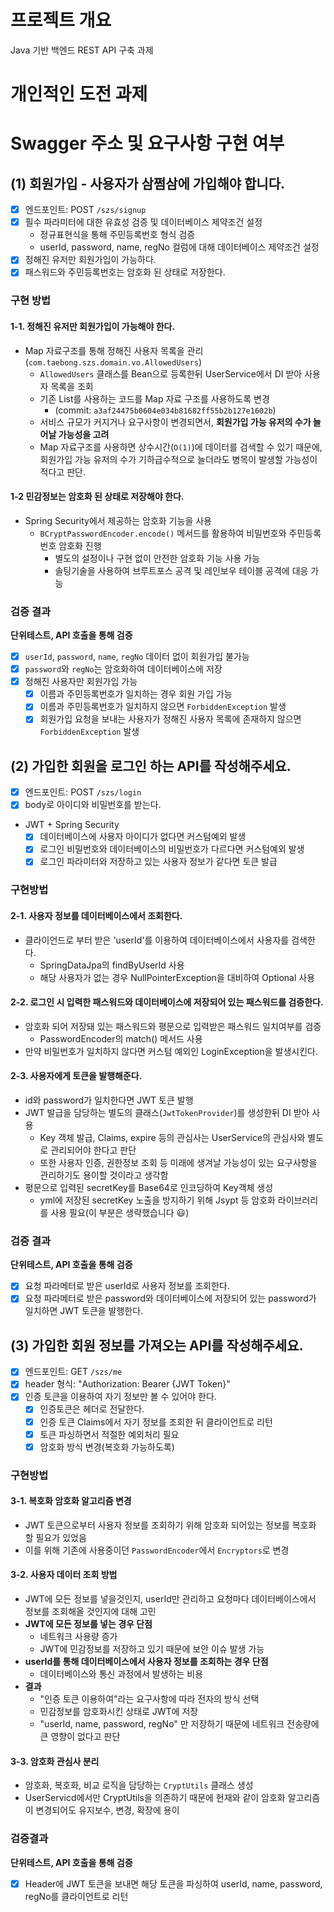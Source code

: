 # 프로젝트 개요
Java 기반 백엔드 REST API 구축 과제

# 개인적인 도전 과제

# Swagger 주소 및 요구사항 구현 여부
## (1) 회원가입 - 사용자가 삼쩜삼에 가입해야 합니다.
- [x] 엔드포인트: POST `/szs/signup`
- [x] 필수 파라미터에 대한 유효성 검증 및 데이터베이스 제약조건 설정
  - 정규표현식을 통해 주민등록번호 형식 검증
  - userId, password, name, regNo 컬럼에 대해 데이터베이스 제약조건 설정
- [x] 정해진 유저만 회원가입이 가능하다.
- [x] 패스워드와 주민등록번호는 암호화 된 상태로 저장한다.

### 구현 방법
#### 1-1. 정해진 유저만 회원가입이 가능해야 한다.
- Map 자료구조를 통해 정해진 사용자 목록을 관리(`com.taebong.szs.domain.vo.AllowedUsers`)
  - `AllowedUsers` 클래스를 Bean으로 등록한뒤 UserService에서 DI 받아 사용자 목록을 조회 
  - 기존 List를 사용하는 코드를 Map 자료 구조를 사용하도록 변경 
    - (commit: `a3af24475b0604e034b81682ff55b2b127e1602b`)
  - 서비스 규모가 커지거나 요구사항이 변경되면서, **회원가입 가능 유저의 수가 늘어날 가능성을 고려**
  - Map 자료구조를 사용하면 상수시간(`O(1)`)에 데이터를 검색할 수 있기 때문에, 회원가입 가능 유저의 수가 기하급수적으로 늘더라도 병목이 발생할 가능성이 적다고 판단.

#### 1-2 민감정보는 암호화 된 상태로 저장해야 한다.
- Spring Security에서 제공하는 암호화 기능을 사용
  - `BCryptPasswordEncoder.encode()` 메서드를 활용하여 비밀번호와 주민등록번호 암호화 진행
    - 별도의 설정이나 구현 없이 안전한 암호화 기능 사용 가능
    - 솔팅기술을 사용하여 브루트포스 공격 및 레인보우 테이블 공격에 대응 가능

### 검증 결과
**단위테스트, API 호출을 통해 검증**
- [x] `userId`, `password`, `name`, `regNo` 데이터 없이 회원가입 불가능
- [x] `password`와 `regNo`는 암호화하여 데이터베이스에 저장
- [x] 정해진 사용자만 회원가입 가능
  - [x] 이름과 주민등록번호가 일치하는 경우 회원 가입 가능
  - [x] 이름과 주민등록번호가 일치하지 않으면 `ForbiddenException` 발생
  - [x] 회원가입 요청을 보내는 사용자가 정해진 사용자 목록에 존재하지 않으면 `ForbiddenException` 발생

## (2) 가입한 회원을 로그인 하는 API를 작성해주세요.
- [x] 엔드포인트: POST `/szs/login`
- [x] body로 아이디와 비밀번호를 받는다.
- JWT + Spring Security
  - [x] 데이터베이스에 사용자 아이디가 없다면 커스텀예외 발생
  - [x] 로그인 비밀번호와 데이터베이스의 비밀번호가 다르다면 커스텀예외 발생
  - [x] 로그인 파라미터와 저장하고 있는 사용자 정보가 같다면 토큰 발급

### 구현방법
#### 2-1. 사용자 정보를 데이터베이스에서 조회한다.
- 클라이언드로 부터 받은 'userId'를 이용하여 데이터베이스에서 사용자를 검색한다.
  - SpringDataJpa의 findByUserId 사용
  - 해당 사용자가 없는 경우 NullPointerException을 대비하여 Optional 사용
  
#### 2-2. 로그인 시 입력한 패스워드와 데이터베이스에 저장되어 있는 패스워드를 검증한다.
- 암호화 되어 저장돼 있는 패스워드와 평문으로 입력받은 패스워드 일치여부를 검증
  - PasswordEncoder의 match() 메서드 사용
- 만약 비밀번호가 일치하지 않다면 커스텀 예외인 LoginException을 발생시킨다.

#### 2-3. 사용자에게 토큰을 발행해준다.
- id와 password가 일치한다면 JWT 토큰 발행
- JWT 발급을 담당하는 별도의 클래스(`JwtTokenProvider`)를 생성한뒤 DI 받아 사용
  - Key 객체 발급, Claims, expire 등의 관심사는 UserService의 관심사와 별도로 관리되어야 한다고 판단
  - 또한 사용자 인증, 권한정보 조회 등 미래에 생겨날 가능성이 있는 요구사항을 관리하기도 용이할 것이라고 생각함 
- 평문으로 입력된 secretKey를 Base64로 인코딩하여 Key객체 생성
  - yml에 저장된 secretKey 노출을 방지하기 위해 Jsypt 등 암호화 라이브러리를 사용 필요(이 부분은 생략했습니다 😃)

### 검증 결과
**단위테스트, API 호출을 통해 검증**
- [x] 요청 파라메터로 받은 userId로 사용자 정보를 조회한다.
- [x] 요청 파라메터로 받은 password와 데이터베이스에 저장되어 있는 password가 일치하면 JWT 토큰을 발행한다.

## (3) 가입한 회원 정보를 가져오는 API를 작성해주세요.
- [x] 엔드포인트: GET `/szs/me`
- [x] header 형식: "Authorization: Bearer {JWT Token}"
- [x] 인증 토큰을 이용하여 자기 정보만 볼 수 있어야 한다.
  - [x] 인증토큰은 헤더로 전달한다. 
  - [x] 인증 토큰 Claims에서 자기 정보를 조회한 뒤 클라이언트로 리턴
  - [x] 토큰 파싱하면서 적절한 예외처리 필요
  - [x] 암호화 방식 변경(복호화 가능하도록)

### 구현방법
#### 3-1. 복호화 암호화 알고리즘 변경
  - JWT 토큰으로부터 사용자 정보를 조회하기 위해 암호화 되어있는 정보를 복호화 할 필요가 있었음
  - 이를 위해 기존에 사용중이던 `PasswordEncoder`에서 `Encryptors`로 변경

#### 3-2. 사용자 데이터 조회 방법
  - JWT에 모든 정보를 넣을것인지, userId만 관리하고 요청마다 데이터베이스에서 정보를 조회해올 것인지에 대해 고민
  - **JWT에 모든 정보를 넣는 경우 단점**
    - 네트워크 사용량 증가
    - JWT에 민감정보를 저장하고 있기 때문에 보안 이슈 발생 가능
  - **userId를 통해 데이터베이스에서 사용자 정보를 조회하는 경우 단점**
    - 데이터베이스와 통신 과정에서 발생하는 비용
  - **결과**
    - "인증 토큰 이용하여"라는 요구사항에 따라 전자의 방식 선택
    - 민감정보를 암호화시킨 상태로 JWT에 저장
    - "userId, name, password, regNo" 만 저장하기 때문에 네트워크 전송량에 큰 영향이 없다고 판단

#### 3-3. 암호화 관심사 분리
- 암호화, 복호화, 비교 로직을 담당하는 `CryptUtils` 클래스 생성
- UserServicd에서만 CryptUtils을 의존하기 때문에 현재와 같이 암호화 알고리즘이 변경되어도 유지보수, 변경, 확장에 용이

### 검증결과
**단위테스트, API 호출을 통해 검증**
- [x] Header에 JWT 토큰을 보내면 해당 토큰을 파싱하여 userId, name, password, regNo를 클라이언트로 리턴
